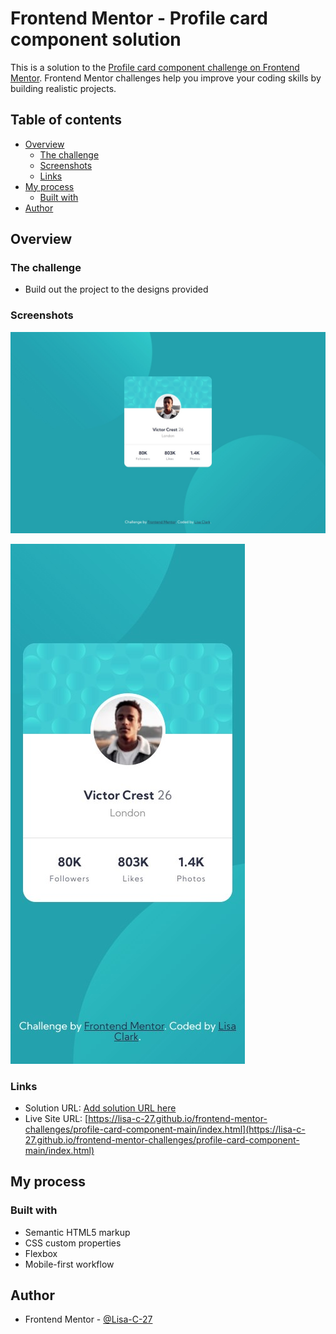 # Frontend Mentor - Profile card component solution

This is a solution to the [Profile card component challenge on Frontend Mentor](https://www.frontendmentor.io/challenges/profile-card-component-cfArpWshJ). Frontend Mentor challenges help you improve your coding skills by building realistic projects. 

## Table of contents

- [Overview](#overview)
  - [The challenge](#the-challenge)
  - [Screenshots](#screenshot)
  - [Links](#links)
- [My process](#my-process)
  - [Built with](#built-with)
- [Author](#author)

## Overview

### The challenge

- Build out the project to the designs provided

### Screenshots

![](./screenshot-desktop.jpg)

<img src="./screenshot-mobile.jpg" alt="mobile screenshot" width="375"/>

### Links

- Solution URL: [Add solution URL here](https://your-solution-url.com)
- Live Site URL: [https://lisa-c-27.github.io/frontend-mentor-challenges/profile-card-component-main/index.html](https://lisa-c-27.github.io/frontend-mentor-challenges/profile-card-component-main/index.html)

## My process

### Built with

- Semantic HTML5 markup
- CSS custom properties
- Flexbox
- Mobile-first workflow

## Author

- Frontend Mentor - [@Lisa-C-27](https://www.frontendmentor.io/profile/Lisa-C-27)